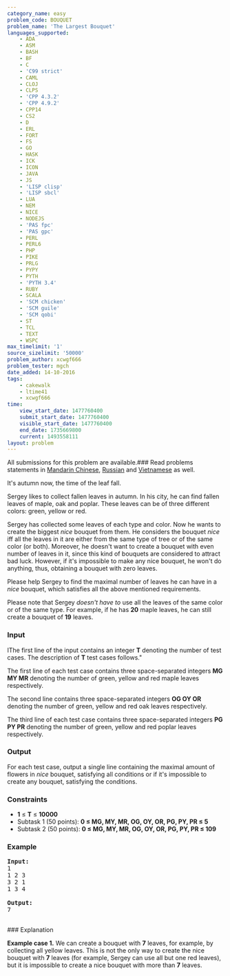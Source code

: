 ```yaml
---
category_name: easy
problem_code: BOUQUET
problem_name: 'The Largest Bouquet'
languages_supported:
    - ADA
    - ASM
    - BASH
    - BF
    - C
    - 'C99 strict'
    - CAML
    - CLOJ
    - CLPS
    - 'CPP 4.3.2'
    - 'CPP 4.9.2'
    - CPP14
    - CS2
    - D
    - ERL
    - FORT
    - FS
    - GO
    - HASK
    - ICK
    - ICON
    - JAVA
    - JS
    - 'LISP clisp'
    - 'LISP sbcl'
    - LUA
    - NEM
    - NICE
    - NODEJS
    - 'PAS fpc'
    - 'PAS gpc'
    - PERL
    - PERL6
    - PHP
    - PIKE
    - PRLG
    - PYPY
    - PYTH
    - 'PYTH 3.4'
    - RUBY
    - SCALA
    - 'SCM chicken'
    - 'SCM guile'
    - 'SCM qobi'
    - ST
    - TCL
    - TEXT
    - WSPC
max_timelimit: '1'
source_sizelimit: '50000'
problem_author: xcwgf666
problem_tester: mgch
date_added: 14-10-2016
tags:
    - cakewalk
    - ltime41
    - xcwgf666
time:
    view_start_date: 1477760400
    submit_start_date: 1477760400
    visible_start_date: 1477760400
    end_date: 1735669800
    current: 1493558111
layout: problem
---
```

All submissions for this problem are available.###  Read problems statements in [Mandarin Chinese](http://www.codechef.com/download/translated/LTIME41/mandarin/BOUQUET.pdf), [Russian](http://www.codechef.com/download/translated/LTIME41/russian/BOUQUET.pdf) and [Vietnamese](http://www.codechef.com/download/translated/LTIME41/vietnamese/BOUQUET.pdf) as well.

It's autumn now, the time of the leaf fall.

Sergey likes to collect fallen leaves in autumn. In his city, he can find fallen leaves of maple, oak and poplar. These leaves can be of three different colors: green, yellow or red.

Sergey has collected some leaves of each type and color. Now he wants to create the biggest _nice_ bouquet from them. He considers the bouquet _nice_ iff all the leaves in it are either from the same type of tree or of the same color (or both). Moreover, he doesn't want to create a bouquet with even number of leaves in it, since this kind of bouquets are considered to attract bad luck. However, if it's impossible to make any nice bouquet, he won't do anything, thus, obtaining a bouquet with zero leaves.

Please help Sergey to find the maximal number of leaves he can have in a _nice_ bouquet, which satisfies all the above mentioned requirements.

Please note that Sergey _doesn't have to_ use all the leaves of the same color or of the same type. For example, if he has **20** maple leaves, he can still create a bouquet of **19** leaves.

### Input

IThe first line of the input contains an integer **T** denoting the number of test cases. The description of **T** test cases follows."

The first line of each test case contains three space-separated integers **MG MY MR** denoting the number of green, yellow and red maple leaves respectively.

The second line contains three space-separated integers **OG OY OR** denoting the number of green, yellow and red oak leaves respectively.

The third line of each test case contains three space-separated integers **PG PY PR** denoting the number of green, yellow and red poplar leaves respectively.

### Output

For each test case, output a single line containing the maximal amount of flowers in _nice_ bouquet, satisfying all conditions or  if it's impossible to create any bouquet, satisfying the conditions.

### Constraints

- **1** ≤ **T** ≤ **10000**
- Subtask 1 (50 points): **0 ≤ MG, MY, MR, OG, OY, OR, PG, PY, PR ≤ 5**
- Subtask 2 (50 points): **0 ≤ MG, MY, MR, OG, OY, OR, PG, PY, PR ≤ 109**

### Example

<pre><b>Input:</b>
<tt>1
1 2 3
3 2 1
1 3 4</tt>

<b>Output:</b>
<tt>7</tt>

</pre>### Explanation
**Example case 1.** We can create a bouquet with **7** leaves, for example, by collecting all yellow leaves. This is not the only way to create the nice bouquet with **7** leaves (for example, Sergey can use all but one red leaves), but it is impossible to create a nice bouquet with more than **7** leaves.
